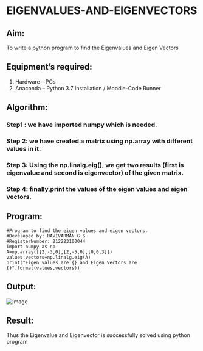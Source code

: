 # EIGENVALUES-AND-EIGENVECTORS
## Aim:
To write a python program to find the Eigenvalues and Eigen Vectors
## Equipment’s required:
1. 	Hardware – PCs
2. 	Anaconda – Python 3.7 Installation / Moodle-Code Runner
## Algorithm:
### Step1 : we have imported numpy which is needed.

### Step 2: we have created a matrix using np.array with different values in it.

### Step 3: Using the np.linalg.eig(), we get two results (first is eigenvalue and second is eigenvector) of the given matrix.

### Step 4: finally,print the values of the eigen values and eigen vectors.

## Program:
```
#Program to find the eigen values and eigen vectors.
#Developed by: RAVIVARMAN G S
#RegisterNumber: 212223100044
import numpy as np
A=np.array([[2,-3,0],[2,-5,0],[0,0,3]])
values,vectors=np.linalg.eig(A)
print("Eigen values are {} and Eigen Vectors are {}".format(values,vectors))
```
## Output:
![image](https://github.com/Ravi-1105/EIGENVALUES-AND-EIGENVECTORS/assets/139841688/bbf87aec-2216-4e38-b8c5-ee41d194f53d)

## Result:
Thus the Eigenvalue and Eigenvector is successfully solved using python program

